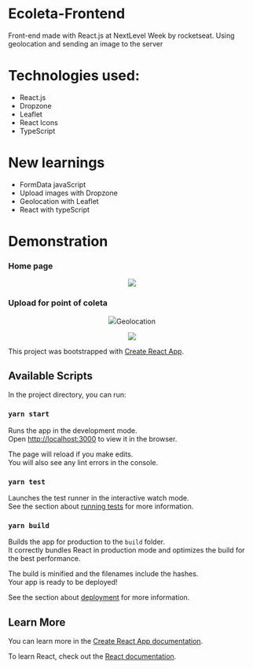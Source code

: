 
# Ecoleta-Frontend
Front-end made with React.js at NextLevel Week by rocketseat. Using geolocation and sending an image to the server

# Technologies used:
- React.js
- Dropzone
- Leaflet
- React Icons
- TypeScript

# New learnings
- FormData javaScript
- Upload images with Dropzone
- Geolocation with Leaflet
- React with typeScript

# Demonstration

### Home page
<p align="center">
  <img src="https://github.com/DanielSoaresRocha/Ecoleta-FrontEnd/blob/master/screenshots/home.png"/>
</p>

### Upload for point of coleta
<p align="center">
  <img src="https://github.com/DanielSoaresRocha/Ecoleta-FrontEnd/blob/master/screenshots/registerUpload.png />
</p>

### Geolocation
<p align="center">
  <img src="https://github.com/DanielSoaresRocha/Ecoleta-FrontEnd/blob/master/screenshots/registerMap.png" />
</p>

This project was bootstrapped with [Create React App](https://github.com/facebook/create-react-app).

## Available Scripts

In the project directory, you can run:

### `yarn start`

Runs the app in the development mode.<br />
Open [http://localhost:3000](http://localhost:3000) to view it in the browser.

The page will reload if you make edits.<br />
You will also see any lint errors in the console.

### `yarn test`

Launches the test runner in the interactive watch mode.<br />
See the section about [running tests](https://facebook.github.io/create-react-app/docs/running-tests) for more information.

### `yarn build`

Builds the app for production to the `build` folder.<br />
It correctly bundles React in production mode and optimizes the build for the best performance.

The build is minified and the filenames include the hashes.<br />
Your app is ready to be deployed!

See the section about [deployment](https://facebook.github.io/create-react-app/docs/deployment) for more information.
## Learn More

You can learn more in the [Create React App documentation](https://facebook.github.io/create-react-app/docs/getting-started).

To learn React, check out the [React documentation](https://reactjs.org/).
